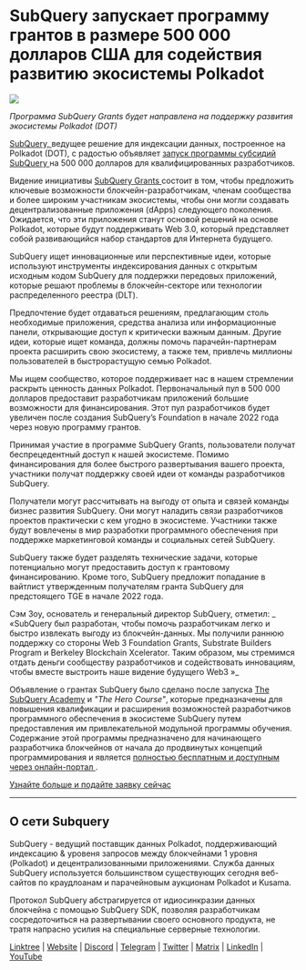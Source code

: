 # SubQuery запускает программу грантов в размере 500 000 долларов США для содействия развитию экосистемы Polkadot

![](https://cdn-images-1.medium.com/max/800/1*LsQkybCuzuopypGKyKkPAA.png)

_Программа SubQuery Grants будет направлена на поддержку развития экосистемы Polkadot (DOT)_

[ SubQuery, ](https://subquery.network/) ведущее решение для индексации данных, построенное на Polkadot (DOT), с радостью объявляет [ запуск программы субсидий SubQuery ](https://subquery.network/grants) на 500 000 долларов для квалифицированных разработчиков.

Видение инициативы [ SubQuery Grants ](https://subquery.network/grants) состоит в том, чтобы предложить ключевые возможности блокчейн-разработчикам, членам сообщества и более широким участникам экосистемы, чтобы они могли создавать децентрализованные приложения (dApps) следующего поколения. Ожидается, что эти приложения станут основой решений на основе Polkadot, которые будут поддерживать Web 3.0, который представляет собой развивающийся набор стандартов для Интернета будущего.

SubQuery ищет инновационные или перспективные идеи, которые используют инструменты индексирования данных с открытым исходным кодом SubQuery для поддержки передовых приложений, которые решают проблемы в блокчейн-секторе или технологии распределенного реестра (DLT).

Предпочтение будет отдаваться решениям, предлагающим столь необходимые приложения, средства анализа или информационные панели, открывающие доступ к критически важным данным. Другие идеи, которые ищет команда, должны помочь парачейн-партнерам проекта расширить свою экосистему, а также тем, привлечь миллионы пользователей в быстрорастущую семью Polkadot.

Мы ищем сообщество, которое поддерживает нас в нашем стремлении раскрыть ценность данных Polkadot. Первоначальный пул в 500 000 долларов предоставит разработчикам приложений большие возможности для финансирования. Этот пул разработчиков будет увеличен после создания SubQuery’s Foundation в начале 2022 года через новую программу грантов.

Принимая участие в программе SubQuery Grants, пользователи получат беспрецедентный доступ к нашей экосистеме. Помимо финансирования для более быстрого развертывания вашего проекта, участники получат поддержку своей идеи от команды разработчиков SubQuery.

Получатели могут рассчитывать на выгоду от опыта и связей команды бизнес развития SubQuery. Они могут наладить связи разработчиков проектов практически с кем угодно в экосистеме. Участники также будут вовлечены в мир разработки программного обеспечения при поддержке маркетинговой команды и социальных сетей SubQuery.

SubQuery также будет разделять технические задачи, которые потенциально могут предоставить доступ к грантовому финансированию. Кроме того, SubQuery предложит попадание в вайтлист утвержденным получателям гранта SubQuery для предстоящего TGE в начале 2022 года.

Сэм Зоу, основатель и генеральный директор SubQuery, отметил: _ «SubQuery был разработан, чтобы помочь разработчикам легко и быстро извлекать выгоду из блокчейн-данных. Мы получили раннюю поддержку со стороны Web 3 Foundation Grants, Substrate Builders Program и Berkeley Blockchain Xcelerator. Таким образом, мы стремимся отдать деньги сообществу разработчиков и содействовать инновациям, чтобы вместе выстроить наше видение будущего Web3 »_

Объявление о грантах SubQuery было сделано после запуска [The SubQuery Academy](./20211018-subquery-launches-the-subquery-academy.md) и _"The Hero Course"_, которые предназначены для повышения квалификации и расширения возможностей разработчиков программного обеспечения в экосистеме SubQuery путем предоставления им привлекательной модульной программы обучения. Содержание этой программы предназначено для начинающего разработчика блокчейнов от начала до продвинутых концепций программирования и является [ полностью бесплатным и доступным через онлайн-портал ](https://subquery.coassemble.com/unlock/dOKZW6O#/).

[Узнайте больше и подайте заявку сейчас](https://subquery.network/grants)

---

## О сети Subquery

SubQuery - ведущий поставщик данных Polkadot, поддерживающий индексацию & уровеня запросов между блокчейнами 1 уровня (Polkadot) и децентрализованными приложениями. Служба данных SubQuery используется большинством существующих сегодня веб-сайтов по краудлоанам и парачейновым аукционам Polkadot и Kusama.

Протокол SubQuery абстрагируется от идиосинкразии данных блокчейна с помощью SubQuery SDK, позволяя разработчикам сосредоточиться на развертывании своего основного продукта, не тратя напрасно усилия на специальные серверные технологии.

[Linktree](https://linktr.ee/subquerynetwork) | [Website](https://subquery.network/) | [Discord](https://discord.com/invite/78zg8aBSMG) | [Telegram](https://t.me/subquerynetwork) | [Twitter](https://twitter.com/subquerynetwork) | [Matrix](https://matrix.to/#/#subquery:matrix.org) | [LinkedIn](https://www.linkedin.com/company/subquery) | [YouTube](https://www.youtube.com/channel/UCi1a6NUUjegcLHDFLr7CqLw)
